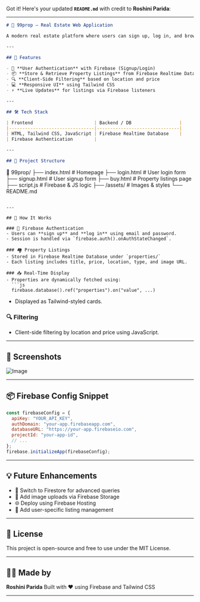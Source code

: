 Got it! Here's your updated **`README.md`** with credit to **Roshini Parida**:

---

```markdown
# 🏡 99prop – Real Estate Web Application

A modern real estate platform where users can sign up, log in, and browse filtered property listings — built with **HTML**, **Tailwind CSS**, **JavaScript**, and **Firebase** (Authentication + Realtime Database).

---

## 🚀 Features

- 🔐 **User Authentication** with Firebase (Signup/Login)
- 📦 **Store & Retrieve Property Listings** from Firebase Realtime Database
- 🔍 **Client-Side Filtering** based on location and price
- 💻 **Responsive UI** using Tailwind CSS
- ⚡ **Live Updates** for listings via Firebase listeners

---

## 🛠️ Tech Stack

| Frontend                       | Backend / DB                  |
|--------------------------------|-------------------------------|
| HTML, Tailwind CSS, JavaScript | Firebase Realtime Database    |
| Firebase Authentication        | 

---

## 🔧 Project Structure

```

📁 99prop/
├── index.html         # Homepage
├── login.html         # User login form
├── signup.html        # User signup form
├── buy.html           # Property listings page
├── script.js          # Firebase & JS logic
├── /assets/           # Images & styles
└── README.md

````

---

## 🧠 How It Works

### 🔐 Firebase Authentication
- Users can **sign up** and **log in** using email and password.
- Session is handled via `firebase.auth().onAuthStateChanged`.

### 🏘️ Property Listings
- Stored in Firebase Realtime Database under `properties/`
- Each listing includes title, price, location, type, and image URL.

### 📥 Real-Time Display
- Properties are dynamically fetched using:
  ```js
  firebase.database().ref("properties").on("value", ...)
````

* Displayed as Tailwind-styled cards.

### 🔍 Filtering

* Client-side filtering by location and price using JavaScript.

---

## 📸 Screenshots

![Image](https://github.com/user-attachments/assets/6c5285bb-a9ba-4f4b-94a1-697d51aa9b86)

---

## 📦 Firebase Config Snippet

```js
const firebaseConfig = {
  apiKey: "YOUR_API_KEY",
  authDomain: "your-app.firebaseapp.com",
  databaseURL: "https://your-app.firebaseio.com",
  projectId: "your-app-id",
  // ...
};
firebase.initializeApp(firebaseConfig);
```

---

## 💡 Future Enhancements

* 🔄 Switch to Firestore for advanced queries
* 📸 Add image uploads via Firebase Storage
* 🌐 Deploy using Firebase Hosting
* 🧾 Add user-specific listing management

---

## 📜 License

This project is open-source and free to use under the MIT License.

---

## 🙋‍♀️ Made by

**Roshini Parida**
Built with ❤️ using Firebase and Tailwind CSS

---
